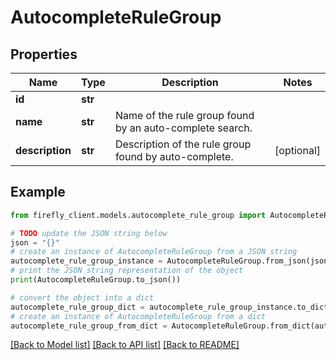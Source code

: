 # AutocompleteRuleGroup


## Properties

Name | Type | Description | Notes
------------ | ------------- | ------------- | -------------
**id** | **str** |  | 
**name** | **str** | Name of the rule group found by an auto-complete search. | 
**description** | **str** | Description of the rule group found by auto-complete. | [optional] 

## Example

```python
from firefly_client.models.autocomplete_rule_group import AutocompleteRuleGroup

# TODO update the JSON string below
json = "{}"
# create an instance of AutocompleteRuleGroup from a JSON string
autocomplete_rule_group_instance = AutocompleteRuleGroup.from_json(json)
# print the JSON string representation of the object
print(AutocompleteRuleGroup.to_json())

# convert the object into a dict
autocomplete_rule_group_dict = autocomplete_rule_group_instance.to_dict()
# create an instance of AutocompleteRuleGroup from a dict
autocomplete_rule_group_from_dict = AutocompleteRuleGroup.from_dict(autocomplete_rule_group_dict)
```
[[Back to Model list]](../README.md#documentation-for-models) [[Back to API list]](../README.md#documentation-for-api-endpoints) [[Back to README]](../README.md)


